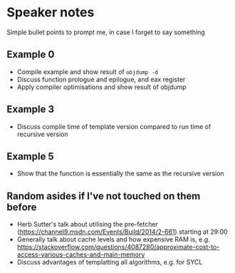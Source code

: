 # Speaker notes

Simple bullet points to prompt me, in case I forget to say something

## Example 0

* Compile example and show result of `objdump -d`
* Discuss function prologue and epilogue, and eax register
* Apply compiler optimisations and show result of objdump

## Example 3

* Discuss compile time of template version compared to run time of recursive version

## Example 5

* Show that the function is essentially the same as the recursive version


## Random asides if I've not touched on them before

* Herb Sutter's talk about utilising the pre-fetcher (https://channel9.msdn.com/Events/Build/2014/2-661)
starting at 29:00
* Generally talk about cache levels and how expensive RAM is, e.g. https://stackoverflow.com/questions/4087280/approximate-cost-to-access-various-caches-and-main-memory
* Discuss advantages of templatting all algorithms, e.g. for SYCL
